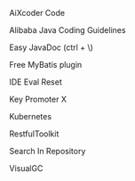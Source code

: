AiXcoder Code

Alibaba Java Coding Guidelines

Easy JavaDoc (ctrl + \\)

Free MyBatis plugin

IDE Eval Reset

Key Promoter X

Kubernetes

RestfulToolkit

Search In Repository

VisualGC